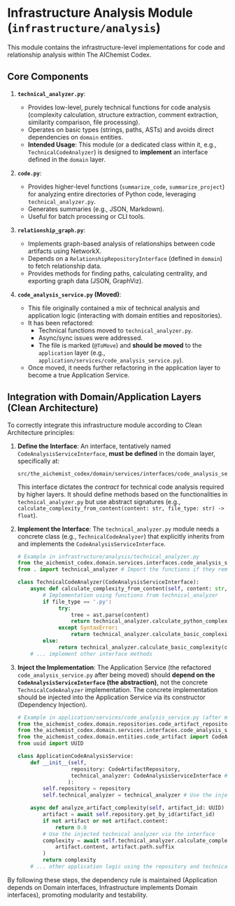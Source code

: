 # Infrastructure Analysis Module (`infrastructure/analysis`)

This module contains the infrastructure-level implementations for code and relationship analysis within The AIChemist Codex.

## Core Components

1.  **`technical_analyzer.py`**:
    *   Provides low-level, purely technical functions for code analysis (complexity calculation, structure extraction, comment extraction, similarity comparison, file processing).
    *   Operates on basic types (strings, paths, ASTs) and avoids direct dependencies on `domain` entities.
    *   **Intended Usage**: This module (or a dedicated class within it, e.g., `TechnicalCodeAnalyzer`) is designed to **implement** an interface defined in the `domain` layer.

2.  **`code.py`**:
    *   Provides higher-level functions (`summarize_code`, `summarize_project`) for analyzing entire directories of Python code, leveraging `technical_analyzer.py`.
    *   Generates summaries (e.g., JSON, Markdown).
    *   Useful for batch processing or CLI tools.

3.  **`relationship_graph.py`**:
    *   Implements graph-based analysis of relationships between code artifacts using NetworkX.
    *   Depends on a `RelationshipRepositoryInterface` (defined in `domain`) to fetch relationship data.
    *   Provides methods for finding paths, calculating centrality, and exporting graph data (JSON, GraphViz).

4.  **`code_analysis_service.py` (Moved)**:
    *   This file originally contained a mix of technical analysis and application logic (interacting with domain entities and repositories).
    *   It has been refactored:
        *   Technical functions moved to `technical_analyzer.py`.
        *   Async/sync issues were addressed.
        *   The file is marked (`@ToMove`) and **should be moved** to the `application` layer (e.g., `application/services/code_analysis_service.py`).
    *   Once moved, it needs further refactoring in the application layer to become a true Application Service.

## Integration with Domain/Application Layers (Clean Architecture)

To correctly integrate this infrastructure module according to Clean Architecture principles:

1.  **Define the Interface**: An interface, tentatively named `CodeAnalysisServiceInterface`, **must be defined** in the domain layer, specifically at:
    ```
    src/the_aichemist_codex/domain/services/interfaces/code_analysis_service_interface.py
    ```
    This interface dictates the *contract* for technical code analysis required by higher layers. It should define methods based on the functionalities in `technical_analyzer.py` but use abstract signatures (e.g., `calculate_complexity_from_content(content: str, file_type: str) -> float`).

2.  **Implement the Interface**: The `technical_analyzer.py` module needs a concrete class (e.g., `TechnicalCodeAnalyzer`) that explicitly inherits from and implements the `CodeAnalysisServiceInterface`.
    ```python
    # Example in infrastructure/analysis/technical_analyzer.py
    from the_aichemist_codex.domain.services.interfaces.code_analysis_service_interface import CodeAnalysisServiceInterface
    from . import technical_analyzer # Import the functions if they remain standalone

    class TechnicalCodeAnalyzer(CodeAnalysisServiceInterface):
        async def calculate_complexity_from_content(self, content: str, file_type: str) -> float:
            # Implementation using functions from technical_analyzer
            if file_type == '.py':
                 try:
                     tree = ast.parse(content)
                     return technical_analyzer.calculate_python_complexity(tree)
                 except SyntaxError:
                     return technical_analyzer.calculate_basic_complexity(content)
            else:
                 return technical_analyzer.calculate_basic_complexity(content)
        # ... implement other interface methods
    ```

3.  **Inject the Implementation**: The Application Service (the refactored `code_analysis_service.py` after being moved) should **depend on the `CodeAnalysisServiceInterface` (the abstraction)**, not the concrete `TechnicalCodeAnalyzer` implementation. The concrete implementation should be injected into the Application Service via its constructor (Dependency Injection).

    ```python
    # Example in application/services/code_analysis_service.py (after moving and refactoring)
    from the_aichemist_codex.domain.repositories.code_artifact_repository import CodeArtifactRepository
    from the_aichemist_codex.domain.services.interfaces.code_analysis_service_interface import CodeAnalysisServiceInterface # Depend on interface
    from the_aichemist_codex.domain.entities.code_artifact import CodeArtifact
    from uuid import UUID

    class ApplicationCodeAnalysisService:
        def __init__(self,
                     repository: CodeArtifactRepository,
                     technical_analyzer: CodeAnalysisServiceInterface # Inject interface
                    ):
            self.repository = repository
            self.technical_analyzer = technical_analyzer # Use the injected implementation

        async def analyze_artifact_complexity(self, artifact_id: UUID) -> float:
            artifact = await self.repository.get_by_id(artifact_id)
            if not artifact or not artifact.content:
                return 0.0
            # Use the injected technical analyzer via the interface
            complexity = await self.technical_analyzer.calculate_complexity_from_content(
                artifact.content, artifact.path.suffix
            )
            return complexity
        # ... other application logic using the repository and technical_analyzer interface
    ```

By following these steps, the dependency rule is maintained (Application depends on Domain interfaces, Infrastructure implements Domain interfaces), promoting modularity and testability.
